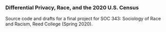 ### Differential Privacy, Race, and the 2020 U.S. Census

Source code and drafts for a final project for SOC 343: Sociology of Race and Racism, Reed College (Spring 2020).